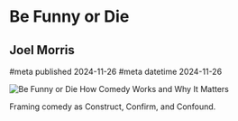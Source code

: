 # Be Funny or Die
## Joel Morris
#meta published 2024-11-26
#meta datetime 2024-11-26

![Be Funny or Die
How Comedy Works and Why It Matters](covers/be-funny-or-die.jpg)

Framing comedy as Construct, Confirm, and Confound. 
